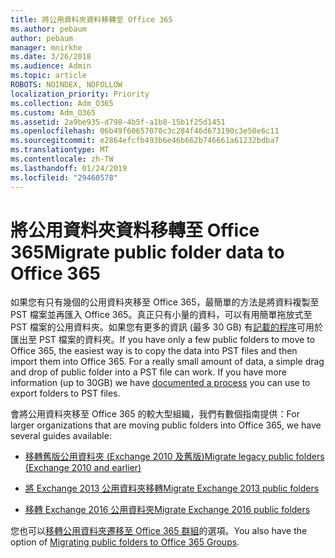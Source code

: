 ```yaml
---
title: 將公用資料夾資料移轉至 Office 365
ms.author: pebaum
author: pebaum
manager: mnirkhe
ms.date: 3/26/2018
ms.audience: Admin
ms.topic: article
ROBOTS: NOINDEX, NOFOLLOW
localization_priority: Priority
ms.collection: Adm_O365
ms.custom: Adm_O365
ms.assetid: 2a9be935-d798-4b5f-a1b8-15b1f25d1451
ms.openlocfilehash: 06b49f60657070c3c284f46d673190c3e50e6c11
ms.sourcegitcommit: e2864efcfb493b6e46b662b746661a61232bdba7
ms.translationtype: MT
ms.contentlocale: zh-TW
ms.lasthandoff: 01/24/2019
ms.locfileid: "29460578"
---
```

# <a name="migrate-public-folder-data-to-office-365"></a><span data-ttu-id="d6d9e-102">將公用資料夾資料移轉至 Office 365</span><span class="sxs-lookup"><span data-stu-id="d6d9e-102">Migrate public folder data to Office 365</span></span>

<span data-ttu-id="d6d9e-p101">如果您有只有幾個的公用資料夾移至 Office 365，最簡單的方法是將資料複製至 PST 檔案並再匯入 Office 365。真正只有小量的資料，可以有用簡單拖放式至 PST 檔案的公用資料夾。如果您有更多的資訊 (最多 30 GB) 有[記載的程序](https://technet.microsoft.com/en-us/library/dn874017%28v=exchg.150%29.aspx#PSTMigrate)可用於匯出至 PST 檔案的資料夾。</span><span class="sxs-lookup"><span data-stu-id="d6d9e-p101">If you have only a few public folders to move to Office 365, the easiest way is to copy the data into PST files and then import them into Office 365. For a really small amount of data, a simple drag and drop of public folder into a PST file can work. If you have more information (up to 30GB) we have [documented a process](https://technet.microsoft.com/en-us/library/dn874017%28v=exchg.150%29.aspx#PSTMigrate) you can use to export folders to PST files.</span></span> 
  
<span data-ttu-id="d6d9e-106">會將公用資料夾移至 Office 365 的較大型組織，我們有數個指南提供：</span><span class="sxs-lookup"><span data-stu-id="d6d9e-106">For larger organizations that are moving public folders into Office 365, we have several guides available:</span></span>
  
- [<span data-ttu-id="d6d9e-107">移轉舊版公用資料夾 (Exchange 2010 及舊版)</span><span class="sxs-lookup"><span data-stu-id="d6d9e-107">Migrate legacy public folders (Exchange 2010 and earlier)</span></span>](https://technet.microsoft.com/en-us/library/dn874017%28v=exchg.150%29.aspx)
    
- [<span data-ttu-id="d6d9e-108">將 Exchange 2013 公用資料夾移轉</span><span class="sxs-lookup"><span data-stu-id="d6d9e-108">Migrate Exchange 2013 public folders</span></span>](https://technet.microsoft.com/en-us/library/mt798260%28v=exchg.150%29.aspx)
    
- [<span data-ttu-id="d6d9e-109">移轉 Exchange 2016 公用資料夾</span><span class="sxs-lookup"><span data-stu-id="d6d9e-109">Migrate Exchange 2016 public folders</span></span>](https://technet.microsoft.com/en-us/library/mt798260%28v=exchg.160%29.aspx)
    
<span data-ttu-id="d6d9e-110">您也可以[移轉公用資料夾遷移至 Office 365 群組](https://technet.microsoft.com/library/mt843872%28v=exchg.150%29.aspx)的選項。</span><span class="sxs-lookup"><span data-stu-id="d6d9e-110">You also have the option of [Migrating public folders to Office 365 Groups](https://technet.microsoft.com/library/mt843872%28v=exchg.150%29.aspx).</span></span>
  

